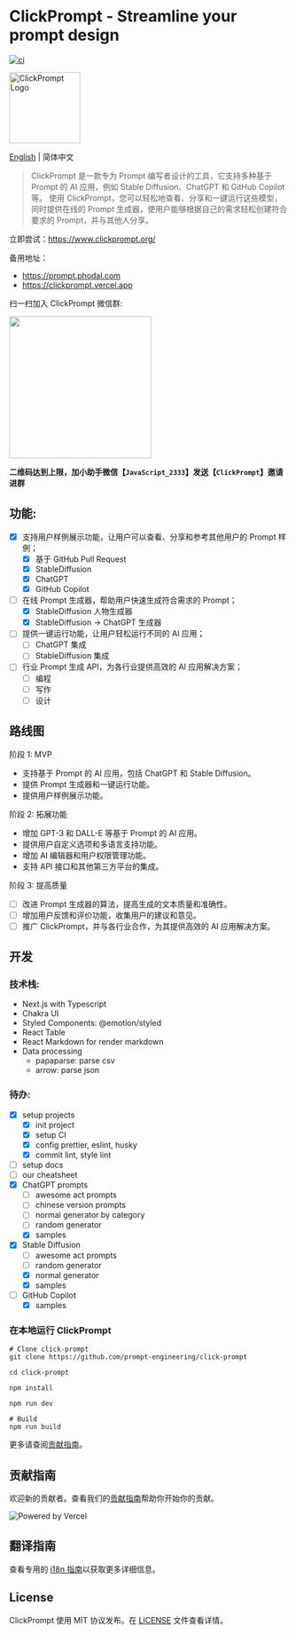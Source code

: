 # ClickPrompt - Streamline your prompt design

[![ci](https://github.com/prompt-engineering/click-prompt/actions/workflows/ci.yaml/badge.svg)](https://github.com/prompt-engineering/click-prompt/actions/workflows/ci.yaml)

<img src="src/assets/clickprompt-logo.svg" width='128' height='128' alt='ClickPrompt Logo' />

[English](./README.md) | 简体中文

> ClickPrompt 是一款专为 Prompt 编写者设计的工具，它支持多种基于 Prompt 的 AI 应用，例如 Stable Diffusion、ChatGPT 和 GitHub Copilot 等。
> 使用 ClickPrompt，您可以轻松地查看、分享和一键运行这些模型，同时提供在线的 Prompt 生成器，使用户能够根据自己的需求轻松创建符合要求的 Prompt，并与其他人分享。

立即尝试：https://www.clickprompt.org/

备用地址：

- https://prompt.phodal.com
- https://clickprompt.vercel.app

扫一扫加入 ClickPrompt 微信群:

<img src="./public/wechat.jpg" width='256' height='auto' />

**二维码达到上限，加小助手微信【`JavaScript_2333`】发送【`ClickPrompt`】邀请进群**

## 功能:

- [x] 支持用户样例展示功能，让用户可以查看、分享和参考其他用户的 Prompt 样例；
  - [x] 基于 GitHub Pull Request
  - [x] StableDiffusion
  - [x] ChatGPT
  - [x] GitHub Copilot
- [ ] 在线 Prompt 生成器，帮助用户快速生成符合需求的 Prompt；
  - [x] StableDiffusion 人物生成器
  - [x] StableDiffusion -> ChatGPT 生成器
- [ ] 提供一键运行功能，让用户轻松运行不同的 AI 应用；
  - [ ] ChatGPT 集成
  - [ ] StableDiffusion 集成
- [ ] 行业 Prompt 生成 API，为各行业提供高效的 AI 应用解决方案；
  - [ ] 编程
  - [ ] 写作
  - [ ] 设计

## 路线图

阶段 1: MVP

- 支持基于 Prompt 的 AI 应用，包括 ChatGPT 和 Stable Diffusion。
- 提供 Prompt 生成器和一键运行功能。
- 提供用户样例展示功能。

阶段 2: 拓展功能

- 增加 GPT-3 和 DALL-E 等基于 Prompt 的 AI 应用。
- 提供用户自定义选项和多语言支持功能。
- 增加 AI 编辑器和用户权限管理功能。
- 支持 API 接口和其他第三方平台的集成。

阶段 3: 提高质量

- [ ] 改进 Prompt 生成器的算法，提高生成的文本质量和准确性。
- [ ] 增加用户反馈和评价功能，收集用户的建议和意见。
- [ ] 推广 ClickPrompt，并与各行业合作，为其提供高效的 AI 应用解决方案。

## 开发

### 技术栈:

- Next.js with Typescript
- Chakra UI
- Styled Components: @emotion/styled
- React Table
- React Markdown for render markdown
- Data processing
  - papaparse: parse csv
  - arrow: parse json

### 待办:

- [x] setup projects
  - [x] init project
  - [x] setup CI
  - [x] config prettier, eslint, husky
  - [x] commit lint, style lint
- [ ] setup docs
- [ ] our cheatsheet
- [x] ChatGPT prompts
  - [ ] awesome act prompts
  - [ ] chinese version prompts
  - [ ] normal generator by category
  - [ ] random generator
  - [x] samples
- [x] Stable Diffusion
  - [ ] awesome act prompts
  - [ ] random generator
  - [x] normal generator
  - [x] samples
- [ ] GitHub Copilot
  - [x] samples

### 在本地运行 ClickPrompt

```shell
# Clone click-prompt
git clone https://github.com/prompt-engineering/click-prompt

cd click-prompt

npm install

npm run dev

# Build
npm run build
```

更多请查阅[贡献指南](./CONTRIBUTING.md)。

## 贡献指南
欢迎新的贡献者。查看我们的[贡献指南](./CONTRIBUTING.md)帮助你开始你的贡献。

![Powered by Vercel](https://images.ctfassets.net/e5382hct74si/78Olo8EZRdUlcDUFQvnzG7/fa4cdb6dc04c40fceac194134788a0e2/1618983297-powered-by-vercel.svg)

## 翻译指南

查看专用的 [i18n 指南](./TRANSLATING.md)以获取更多详细信息。

## License

ClickPrompt 使用 MIT 协议发布。在 [LICENSE](./LICENSE) 文件查看详情。

